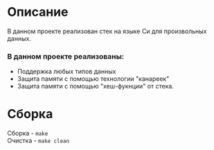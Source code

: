 # Описание

В данном проекте реализован стек на языке Си для произвольных данных. 

### В данном проекте реализованы:

- Поддержка любых типов данных
- Защита памяти с помощью технологии "канареек"
- Защита памяти с помощью "хеш-фукнции" от стека.


# Сборка 

Сборка - ```make```\
Очистка - ```make clean```